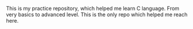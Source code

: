 This is my practice repository, which helped me learn C language.
From very basics to advanced level. This is the only repo which helped me reach here.







       